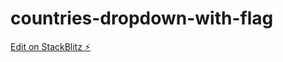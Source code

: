 # countries-dropdown-with-flag

[Edit on StackBlitz ⚡️](https://stackblitz.com/edit/countries-dropdown-with-flag)